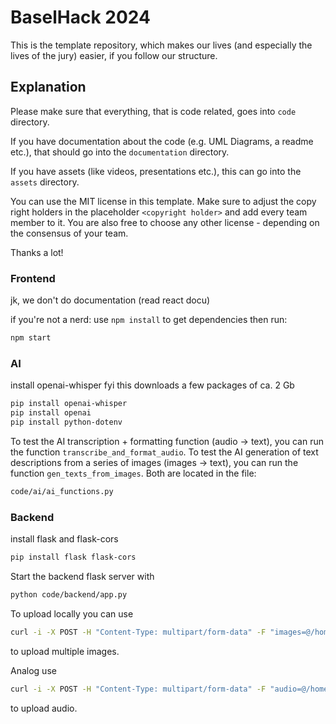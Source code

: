 # BaselHack 2024

This is the template repository, which makes our lives (and especially the lives of the jury) easier,
if you follow our structure.

## Explanation

Please make sure that everything, that is code related, goes into `code` directory.

If you have documentation about the code (e.g. UML Diagrams, a readme etc.), that should go into the `documentation` directory.

If you have assets (like videos, presentations etc.), this can go into the `assets` directory.

You can use the MIT license in this template. Make sure to adjust the copy right holders in the placeholder `<copyright holder>` and add every team member to it.
You are also free to choose any other license - depending on the consensus of your team.

Thanks a lot!

### Frontend

jk, we don't do documentation (read react docu)

if you're not a nerd:
use `npm install` to get dependencies
then run:
```sh
npm start
```

### AI
install openai-whisper
fyi this downloads a few packages of ca. 2 Gb
```sh
pip install openai-whisper
pip install openai
pip install python-dotenv
```
To test the AI transcription + formatting function (audio -> text), you can run the function ```transcribe_and_format_audio```.
To test the AI generation of text descriptions from a series of images (images -> text), you can run the function ```gen_texts_from_images```.
Both are located in the file:
```sh
code/ai/ai_functions.py
```

### Backend

install flask and flask-cors
```sh
pip install flask flask-cors
```

Start the backend flask server with 
```sh
python code/backend/app.py
```

To upload locally you can use 
```sh 
curl -i -X POST -H "Content-Type: multipart/form-data" -F "images=@/home/user/Pictures/pepe.jpg" -F "images=@/home/user/Pictures/hands.jpg" http://127.0.0.1:5000/upload/images
``` 
to upload multiple images.

Analog use  
```sh 
curl -i -X POST -H "Content-Type: multipart/form-data" -F "audio=@/home/user/Music/never_gonna_give_you_up.mp3" http://127.0.0.1:5000/upload/audio
``` 
to upload audio.